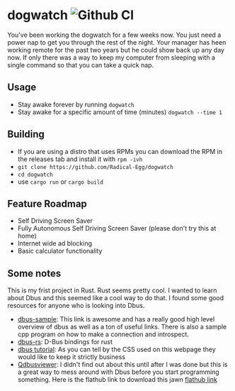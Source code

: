 # dogwatch ![Github CI](https://github.com/Radical-Egg/dogwatch/actions/workflows/rust.yml/badge.svg)


You've been working the dogwatch for a few weeks now. You just need a power nap to get you through the rest of the night. Your manager has heen working remote for the past two years but he could show back up any day now. If only there was a way to keep my computer from sleeping with a single command so that you can take a quick nap.

## Usage

- Stay awake forever by running ```dogwatch```
- Stay awake for a specific amount of time (minutes) ```dogwatch --time 1```

## Building

- If you are using a distro that uses RPMs you can download the RPM in the releases tab and install it with ```rpm -ivh```
- ```git clone https://github.com/Radical-Egg/dogwatch```
- ```cd dogwatch```
- use ```cargo run``` or ```cargo build```

## Feature Roadmap

- Self Driving Screen Saver
- Fully Autonomous Self Driving Screen Saver (please don't try this at home)
- Internet wide ad blocking
- Basic calculator functionality


## Some notes

This is my frist project in Rust. Rust seems pretty cool. I wanted to learn about Dbus and this seemed like a cool way to do that. I found some good resources for anyone who is looking into Dbus.

- [dbus-sample](https://github.com/makercrew/dbus-sample): This link is awesome and has a really good high level overview of dbus as well as a ton of useful links. There is also a sample cpp program on how to make a connection and introspect.
- [dbus-rs](https://github.com/diwic/dbus-rs): D-Bus bindings for rust
- [dbus tutorial](https://dbus.freedesktop.org/doc/dbus-tutorial.html): As you can tell by the CSS used on this webpage they would like to keep it strictly business
- [Qdbusviewer](https://doc.qt.io/qt-6/qdbusviewer.html): I didn't find out about this until after I was done but this is a great way to mess around with Dbus before you start programming something. Here is the flathub link to download this jawn [flathub link](https://flathub.org/apps/details/io.qt.qdbusviewer)
